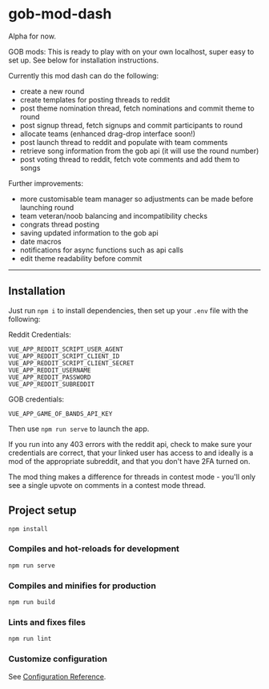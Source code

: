 # gob-mod-dash

Alpha for now.

GOB mods: This is ready to play with on your own localhost, super easy to set up. See below for installation instructions.

Currently this mod dash can do the following:

- create a new round
- create templates for posting threads to reddit
- post theme nomination thread, fetch nominations and commit theme to round
- post signup thread, fetch signups and commit participants to round
- allocate teams (enhanced drag-drop interface soon!)
- post launch thread to reddit and populate with team comments
- retrieve song information from the gob api (it will use the round number)
- post voting thread to reddit, fetch vote comments and add them to songs

Further improvements:

- more customisable team manager so adjustments can be made before launching round
- team veteran/noob balancing and incompatibility checks
- congrats thread posting
- saving updated information to the gob api
- date macros
- notifications for async functions such as api calls
- edit theme readability before commit 

---

## Installation

Just run `npm i` to install dependencies, then set up your `.env` file with the following:

Reddit Credentials:
```
VUE_APP_REDDIT_SCRIPT_USER_AGENT
VUE_APP_REDDIT_SCRIPT_CLIENT_ID
VUE_APP_REDDIT_SCRIPT_CLIENT_SECRET
VUE_APP_REDDIT_USERNAME
VUE_APP_REDDIT_PASSWORD
VUE_APP_REDDIT_SUBREDDIT
```
GOB credentials:

```
VUE_APP_GAME_OF_BANDS_API_KEY
```

Then use `npm run serve` to launch the app.

If you run into any 403 errors with the reddit api, check to make sure your credentials are correct, that your linked user has access to and ideally is a mod of the appropriate subreddit, and that you don't have 2FA turned on.

The mod thing makes a difference for threads in contest mode - you'll only see a single upvote on comments in a contest mode thread.

## Project setup
```
npm install
```

### Compiles and hot-reloads for development
```
npm run serve
```

### Compiles and minifies for production
```
npm run build
```

### Lints and fixes files
```
npm run lint
```

### Customize configuration
See [Configuration Reference](https://cli.vuejs.org/config/).
